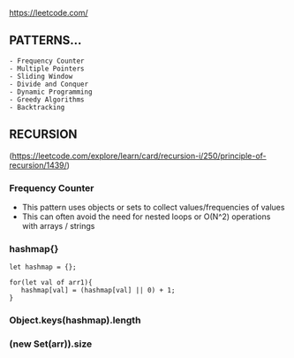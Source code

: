 https://leetcode.com/

## PATTERNS...

    - Frequency Counter
    - Multiple Pointers
    - Sliding Window
    - Divide and Conquer
    - Dynamic Programming
    - Greedy Algorithms
    - Backtracking
  

## RECURSION
(https://leetcode.com/explore/learn/card/recursion-i/250/principle-of-recursion/1439/)

### Frequency Counter
- This pattern uses objects or sets to collect values/frequencies of values
- This can often avoid the need for nested loops or O(N^2) operations with arrays / strings

    
###  hashmap{}
```
let hashmap = {}; 

for(let val of arr1){
   hashmap[val] = (hashmap[val] || 0) + 1;
}

```
###  Object.keys(hashmap).length
###  (new Set(arr)).size

